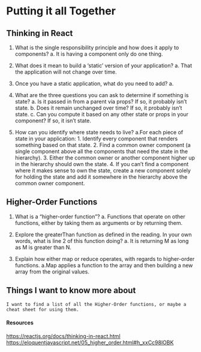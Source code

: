 # Putting it all Together

## Thinking in React

1. What is the single responsibility principle and how does it apply to components?
    a. It is having a component only do one thing.

2. What does it mean to build a ‘static’ version of your application?
    a. That the application will not change over time.

3. Once you have a static application, what do you need to add?
   a. 

4. What are the three questions you can ask to determine if something is state?
   a. Is it passed in from a parent via props? If so, it probably isn’t state.
   b. Does it remain unchanged over time? If so, it probably isn’t state.
   c. Can you compute it based on any other state or props in your component? If so, it isn’t state.

5. How can you identify where state needs to live?
    a.For each piece of state in your application:
        1. Identify every component that renders something based on that state.
        2. Find a common owner component (a single component above all the components that need the state in the hierarchy).
        3. Either the common owner or another component higher up in the hierarchy should own the state.
        4. If you can’t find a component where it makes sense to own the state, create a new component solely for holding the state and add it somewhere in the hierarchy above the common owner component.


## Higher-Order Functions

1. What is a “higher-order function”?
    a. Functions that operate on other functions, either by taking them as arguments or by returning them.

2. Explore the greaterThan function as defined in the reading. In your own words, what is line 2 of this function doing?
    a.  It is returning M as long as M is greater than N.

3. Explain how either map or reduce operates, with regards to higher-order functions.
    a.Map applies a function to the array and then building a new array from the original values.

## Things I want to know more about
    I want to find a list of all the Higher-Order functions, or maybe a cheat sheet for using them.

#### Resources

https://reactjs.org/docs/thinking-in-react.html
https://eloquentjavascript.net/05_higher_order.html#h_xxCc98lOBK
